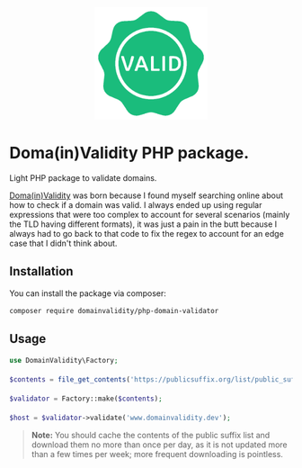 <p align="center">
    <img src="./.art/domainvalidity.png" width="200">
</p>

# Doma(in)Validity PHP package.

Light PHP package to validate domains.

[Doma(in)Validity](https://api.domainvalidity.dev/) was born because I found myself searching online about how to check if a domain was valid. I always ended up using regular expressions that were too complex to account for several scenarios (mainly the TLD having different formats), it was just a pain in the butt because I always had to go back to that code to fix the regex to account for an edge case that I didn't think about.

## Installation

You can install the package via composer:

```bash
composer require domainvalidity/php-domain-validator
```

## Usage

```php
use DomainValidity\Factory;

$contents = file_get_contents('https://publicsuffix.org/list/public_suffix_list.dat');

$validator = Factory::make($contents);

$host = $validator->validate('www.domainvalidity.dev');
```

> **Note:** You should cache the contents of the public suffix list and download them no more than once per day, as it is not updated   more than a few times per week; more frequent downloading is pointless.